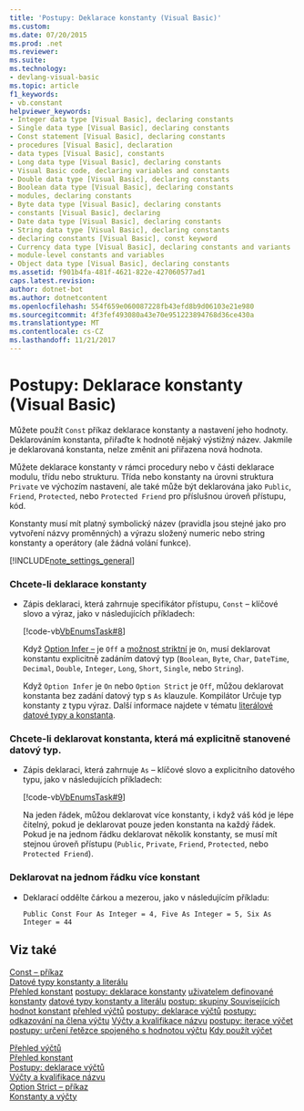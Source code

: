 ```yaml
---
title: 'Postupy: Deklarace konstanty (Visual Basic)'
ms.custom: 
ms.date: 07/20/2015
ms.prod: .net
ms.reviewer: 
ms.suite: 
ms.technology:
- devlang-visual-basic
ms.topic: article
f1_keywords:
- vb.constant
helpviewer_keywords:
- Integer data type [Visual Basic], declaring constants
- Single data type [Visual Basic], declaring constants
- Const statement [Visual Basic], declaring constants
- procedures [Visual Basic], declaration
- data types [Visual Basic], constants
- Long data type [Visual Basic], declaring constants
- Visual Basic code, declaring variables and constants
- Double data type [Visual Basic], declaring constants
- Boolean data type [Visual Basic], declaring constants
- modules, declaring constants
- Byte data type [Visual Basic], declaring constants
- constants [Visual Basic], declaring
- Date data type [Visual Basic], declaring constants
- String data type [Visual Basic], declaring constants
- declaring constants [Visual Basic], const keyword
- Currency data type [Visual Basic], declaring constants and variants
- module-level constants and variables
- Object data type [Visual Basic], declaring constants
ms.assetid: f901b4fa-481f-4621-822e-427060577ad1
caps.latest.revision: 
author: dotnet-bot
ms.author: dotnetcontent
ms.openlocfilehash: 554f659e060087228fb43efd8b9d06103e21e980
ms.sourcegitcommit: 4f3fef493080a43e70e951223894768d36ce430a
ms.translationtype: MT
ms.contentlocale: cs-CZ
ms.lasthandoff: 11/21/2017
---
```

# <a name="how-to-declare-a-constant-visual-basic"></a>Postupy: Deklarace konstanty (Visual Basic)
Můžete použít `Const` příkaz deklarace konstanty a nastavení jeho hodnoty. Deklarováním konstanta, přiřaďte k hodnotě nějaký výstižný název. Jakmile je deklarovaná konstanta, nelze změnit ani přiřazena nová hodnota.  
  
 Můžete deklarace konstanty v rámci procedury nebo v části deklarace modulu, třídu nebo strukturu. Třída nebo konstanty na úrovni struktura `Private` ve výchozím nastavení, ale také může být deklarována jako `Public`, `Friend`, `Protected`, nebo `Protected Friend` pro příslušnou úroveň přístupu, kód.  
  
 Konstanty musí mít platný symbolický název (pravidla jsou stejné jako pro vytvoření názvy proměnných) a výrazu složený numeric nebo string konstanty a operátory (ale žádná volání funkce).  
  
[!INCLUDE[note_settings_general](~/includes/note-settings-general-md.md)]  
  
### <a name="to-declare-a-constant"></a>Chcete-li deklarace konstanty  
  
-   Zápis deklaraci, která zahrnuje specifikátor přístupu, `Const` – klíčové slovo a výraz, jako v následujících příkladech:  
  
     [!code-vb[VbEnumsTask#8](../../../../visual-basic/language-reference/statements/codesnippet/VisualBasic/how-to-declare-a-constant_1.vb)]  
  
     Když [Option Infer –](../../../../visual-basic/language-reference/statements/option-infer-statement.md) je `Off` a [možnost striktní](../../../../visual-basic/language-reference/statements/option-strict-statement.md) je `On`, musí deklarovat konstantu explicitně zadáním datový typ (`Boolean`, `Byte`, `Char`, `DateTime`, `Decimal`, `Double`, `Integer`, `Long`, `Short`, `Single`, nebo `String`).  
  
     Když `Option Infer` je `On` nebo `Option Strict` je `Off`, můžou deklarovat konstanta bez zadání datový typ s `As` klauzule. Kompilátor Určuje typ konstanty z typu výraz. Další informace najdete v tématu [literálové datové typy a konstanta](constant-and-literal-data-types.md).  
  
### <a name="to-declare-a-constant-that-has-an-explicitly-stated-data-type"></a>Chcete-li deklarovat konstanta, která má explicitně stanovené datový typ.  
  
-   Zápis deklaraci, která zahrnuje `As` – klíčové slovo a explicitního datového typu, jako v následujících příkladech:  
  
     [!code-vb[VbEnumsTask#9](../../../../visual-basic/language-reference/statements/codesnippet/VisualBasic/how-to-declare-a-constant_2.vb)]  
  
     Na jeden řádek, můžou deklarovat více konstanty, i když váš kód je lépe čitelný, pokud je deklarovat pouze jeden konstanta na každý řádek. Pokud je na jednom řádku deklarovat několik konstanty, se musí mít stejnou úroveň přístupu (`Public`, `Private`, `Friend`, `Protected`, nebo `Protected Friend`).  
  
### <a name="to-declare-multiple-constants-on-a-single-line"></a>Deklarovat na jednom řádku více konstant  
  
-   Deklarací oddělte čárkou a mezerou, jako v následujícím příkladu:  
  
    ```  
    Public Const Four As Integer = 4, Five As Integer = 5, Six As Integer = 44  
    ```  
  
## <a name="see-also"></a>Viz také  
 [Const – příkaz](../../../../visual-basic/language-reference/statements/const-statement.md)  
 [Datové typy konstanty a literálu](constant-and-literal-data-types.md)  
 [Přehled konstant](constants-overview.md) [postupy: deklarace konstanty](how-to-declare-a-constant.md) [uživatelem definované konstanty](user-defined-constants.md) [datové typy konstanty a literálu](constant-and-literal-data-types.md) [postup: skupiny Souvisejících hodnot konstant](how-to-group-related-constant-values-together.md) [přehled výčtů](enumerations-overview.md) [postupy: deklarace výčtů](how-to-declare-enumerations.md) [postupy: odkazování na člena výčtu](how-to-refer-to-an-enumeration-member.md) [Výčty a kvalifikace názvu](enumerations-and-name-qualification.md) [postupy: iterace výčet](how-to-iterate-through-an-enumeration.md) [postupy: určení řetězce spojeného s hodnotou výčtu](how-to-determine-the-string-associated-with-an-enumeration-value.md) [Kdy použít výčet](when-to-use-an-enumeration.md)

 [Přehled výčtů](enumerations-overview.md)  
 [Přehled konstant](constants-overview.md)  
 [Postupy: deklarace výčtů](how-to-declare-enumerations.md)  
 [Výčty a kvalifikace názvu](enumerations-and-name-qualification.md)  
 [Option Strict – příkaz](../../../../visual-basic/language-reference/statements/option-strict-statement.md)  
 [Konstanty a výčty](../../../../visual-basic/language-reference/constants-and-enumerations.md)
